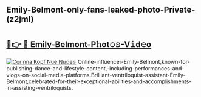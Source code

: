 ## Emily-Belmont-only-fans​-leaked-photo​-Private-(z2jml)


# <h2><a href="https://mediaupload.pro?title=Emily-Belmont&ref=git">🔗👉 🔴 Emily-Belmont-P𝚑ot𝚘𝚜-V𝚒d𝚎o</a></h2>

[![Corinna Kopf Nue Nu𝚍e𝚜](https://i.imgur.com/0qMVB7G.gif)](https://mediaupload.pro?title=Emily-Belmont&ref=git)
Online-influencer-Emily-Belmont,known-for-publishing-dance-and-lifestyle-content,-including-performances-and-vlogs-on-social-media-platforms.Brilliant-ventriloquist-assistant-Emily-Belmont,celebrated-for-their-exceptional-abilities-and-accomplishments-in-assisting-ventriloquists.  